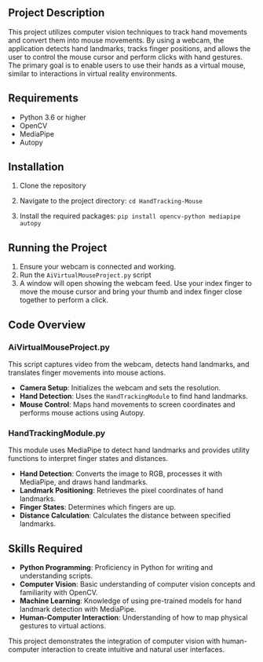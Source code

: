 ## Project Description

This project utilizes computer vision techniques to track hand movements and convert them into mouse movements. By using a webcam, the application detects hand landmarks, tracks finger positions, and allows the user to control the mouse cursor and perform clicks with hand gestures. The primary goal is to enable users to use their hands as a virtual mouse, similar to interactions in virtual reality environments.

## Requirements

- Python 3.6 or higher
- OpenCV
- MediaPipe
- Autopy

## Installation

1. Clone the repository

2. Navigate to the project directory:
`cd HandTracking-Mouse`

3. Install the required packages:
`pip install opencv-python mediapipe autopy`


## Running the Project

1. Ensure your webcam is connected and working.
2. Run the `AiVirtualMouseProject.py` script
3. A window will open showing the webcam feed. Use your index finger to move the mouse cursor and bring your thumb and index finger close together to perform a click.

## Code Overview

### AiVirtualMouseProject.py

This script captures video from the webcam, detects hand landmarks, and translates finger movements into mouse actions.

- **Camera Setup**: Initializes the webcam and sets the resolution.
- **Hand Detection**: Uses the `HandTrackingModule` to find hand landmarks.
- **Mouse Control**: Maps hand movements to screen coordinates and performs mouse actions using Autopy.

### HandTrackingModule.py

This module uses MediaPipe to detect hand landmarks and provides utility functions to interpret finger states and distances.

- **Hand Detection**: Converts the image to RGB, processes it with MediaPipe, and draws hand landmarks.
- **Landmark Positioning**: Retrieves the pixel coordinates of hand landmarks.
- **Finger States**: Determines which fingers are up.
- **Distance Calculation**: Calculates the distance between specified landmarks.

## Skills Required

- **Python Programming**: Proficiency in Python for writing and understanding scripts.
- **Computer Vision**: Basic understanding of computer vision concepts and familiarity with OpenCV.
- **Machine Learning**: Knowledge of using pre-trained models for hand landmark detection with MediaPipe.
- **Human-Computer Interaction**: Understanding of how to map physical gestures to virtual actions.

This project demonstrates the integration of computer vision with human-computer interaction to create intuitive and natural user interfaces.
